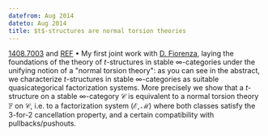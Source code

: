 ```yaml
---
datefrom: Aug 2014
dateto: Aug 2014
title: $t$-structures are normal torsion theories
---
```


[1408.7003](https://arxiv.org/abs/1408.7003) and [REF](https://link.springer.com/article/10.1007/s10485-015-9393-z) • My first joint work with [D. Fiorenza][l-fiorenza], laying the foundations of the theory of $t$-structures in stable $\infty$-categories under the unifying notion of a "normal torsion theory": as you can see in the abstract, we characterize $t$-structures in stable $\infty$-categories as suitable quasicategorical factorization systems. More precisely we show that a $t$-structure on a stable $\infty$-category $\mathcal{C}$ is equivalent to a normal torsion theory $\mathbb{F}$ on $\mathcal{C}$, i.e. to a factorization system $(\mathcal{E}, \mathcal{M})$ where both classes satisfy the 3-for-2 cancellation property, and a certain compatibility with pullbacks/pushouts.

[l-fiorenza]: http://www1.mat.uniroma1.it/~fiorenza/

